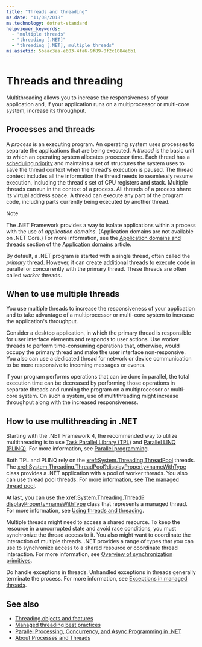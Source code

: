 ```yaml
---
title: "Threads and threading"
ms.date: "11/08/2018"
ms.technology: dotnet-standard
helpviewer_keywords: 
  - "multiple threads"
  - "threading [.NET]"
  - "threading [.NET], multiple threads"
ms.assetid: 5baac3aa-e603-4fa6-9f89-0f2c1084e6b1
---
```

# Threads and threading

Multithreading allows you to increase the responsiveness of your application and, if your application runs on a multiprocessor or multi-core system, increase its throughput.

## Processes and threads

A *process* is an executing program. An operating system uses processes to separate the applications that are being executed. A *thread* is the basic unit to which an operating system allocates processor time. Each thread has a [scheduling priority](scheduling-threads.md) and maintains a set of structures the system uses to save the thread context when the thread's execution is paused. The thread context includes all the information the thread needs to seamlessly resume execution, including the thread's set of CPU registers and stack. Multiple threads can run in the context of a process. All threads of a process share its virtual address space. A thread can execute any part of the program code, including parts currently being executed by another thread.

> [!NOTE]
> The .NET Framework provides a way to isolate applications within a process with the use of *application domains*. (Application domains are not available on .NET Core.) For more information, see the [Application domains and threads](../../framework/app-domains/application-domains.md#application-domains-and-threads) section of the [Application domains](../../framework/app-domains/application-domains.md) article.

By default, a .NET program is started with a single thread, often called the *primary* thread. However, it can create additional threads to execute code in parallel or concurrently with the primary thread. These threads are often called *worker* threads.

## When to use multiple threads

You use multiple threads to increase the responsiveness of your application and to take advantage of a multiprocessor or multi-core system to increase the application's throughput.

Consider a desktop application, in which the primary thread is responsible for user interface elements and responds to user actions. Use worker threads to perform time-consuming operations that, otherwise, would occupy the primary thread and make the user interface non-responsive. You also can use a dedicated thread for network or device communication to be more responsive to incoming messages or events.

If your program performs operations that can be done in parallel, the total execution time can be decreased by performing those operations in separate threads and running the program on a multiprocessor or multi-core system. On such a system, use of multithreading might increase throughput along with the increased responsiveness.

## How to use multithreading in .NET

Starting with the .NET Framework 4, the recommended way to utilize multithreading is to use [Task Parallel Library (TPL)](../parallel-programming/task-parallel-library-tpl.md) and [Parallel LINQ (PLINQ)](../parallel-programming/introduction-to-plinq.md). For more information, see [Parallel programming](../parallel-programming/index.md).

Both TPL and PLINQ rely on the <xref:System.Threading.ThreadPool> threads. The <xref:System.Threading.ThreadPool?displayProperty=nameWithType> class provides a .NET application with a pool of worker threads. You also can use thread pool threads. For more information, see [The managed thread pool](the-managed-thread-pool.md).

At last, you can use the <xref:System.Threading.Thread?displayProperty=nameWithType> class that represents a managed thread. For more information, see [Using threads and threading](using-threads-and-threading.md).

Multiple threads might need to access a shared resource. To keep the resource in a uncorrupted state and avoid race conditions, you must synchronize the thread access to it. You also might want to coordinate the interaction of multiple threads. .NET provides a range of types that you can use to synchronize access to a shared resource or coordinate thread interaction. For more information, see [Overview of synchronization primitives](overview-of-synchronization-primitives.md).

Do handle exceptions in threads. Unhandled exceptions in threads generally terminate the process. For more information, see [Exceptions in managed threads](exceptions-in-managed-threads.md).

## See also

- [Threading objects and features](threading-objects-and-features.md)
- [Managed threading best practices](managed-threading-best-practices.md)
- [Parallel Processing, Concurrency, and Async Programming in .NET](../parallel-processing-and-concurrency.md)
- [About Processes and Threads](/windows/desktop/procthread/about-processes-and-threads)
